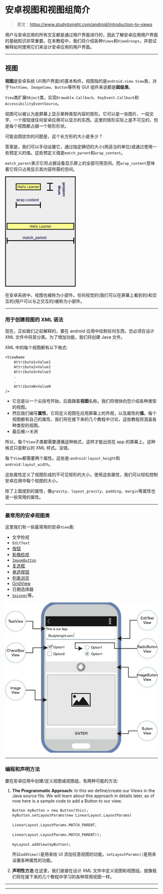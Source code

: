 # 安卓视图和视图组简介

> 原文：<https://www.studytonight.com/android/introduction-to-views>

用户与安卓应用的所有交互都是通过用户界面进行的，因此了解安卓应用用户界面的基础知识非常重要。在本教程中，我们将介绍各种`Views`和`ViewGroups`，并尝试解释如何使用它们来设计安卓应用的用户界面。

* * *

## 视图

**视图**是安卓系统 UI(用户界面)的基本构件。视图指的是`android.view.View`类，对于`TextView`、`ImageView`、`Button`等所有 GUI 组件来说都是**超级类**。

`View`类扩展`Object`类，实现`Drawable.Callback`、`KeyEvent.Callback`和`AccessibilityEventSource`。

视图可以被认为是屏幕上显示某种类型内容的矩形。它可以是一张图片、一段文字、一个按钮或任何安卓应用可以显示的东西。这里的矩形实际上是不可见的，但是每个视图都占据一个矩形形状。

可能会困扰你的问题是，这个长方形的大小是多少？

答案是，我们可以手动设置它，通过指定确切的大小(用适当的单位)或通过使用一些预定义的值。这些预定义值是`match_parent`和`wrap_content`。

`match_parent`表示它将占据设备显示屏上的全部可用空间。而`wrap_content`意味着它将只占用显示其内容所需的空间。

![match_parent and wrap_content in Android View](img/f43c0ee8953628bac15e2f96425f681d.png)

在安卓系统中，视图也被称为小部件。任何视觉的(我们可以在屏幕上看到的)和交互的(用户可以与之交互的)被称为小部件。

* * *

### 用于创建视图的 XML 语法

现在，正如我们之前解释的，要在 android 应用中绘制任何东西，您必须在设计 XML 文件中将其分离。为了增加功能，我们将创建 Java 文件。

XML 中的每个视图都有以下格式:

```
<ViewName
    Attribute1=Value1
    Attribute2=Value2
    Attribute3=Value3
    .
    .
    AttributeN=ValueN
/>
```

*   它总是以一个尖括号开始，后面跟着**视图**名称。我们将很快向您介绍各种类型的视图。
*   然后我们编写**属性**，它将定义视图在应用屏幕上的外观，以及属性的**值**。每个视图都有自己的属性，我们将在接下来的几个教程中讨论，这些教程将涵盖各种类型的视图。
*   最后被`/>`关闭

所以，每个`View`子类都需要遵循这种格式，这样才能出现在 app 的屏幕上。这种格式只是默认的 XML 样式。没错。

每个`View`都需要两个属性。这些是:`android:layout_height`和`android:layout_width`。

这些属性定义了视图形成的不可见矩形的大小。使用这些属性，我们可以轻松控制安卓应用中每个视图的大小。

除了上面提到的属性，像`gravity`、`layout_gravity`、`padding`、`margin`等属性也是一些常用的属性。

* * *

### 最常用的安卓视图类

这里我们有一些最常用的安卓`View`类:

*   文字检视
*   `EditText`
*   [按钮](android-button-view)
*   [影像检视](android-imageview)
*   [`ImageButton`](android-imageview)
*   [复选框](radiogroup-radiobutton-checkbox)
*   [单选按钮](radiogroup-radiobutton-checkbox)
*   [列表浏览](android-listview)
*   [GridView](android-gridview)
*   日期选择器
*   [`Spinner`](spinner-in-android)等。

![Commonly used Views in Android](img/985ce0a9cb594cbdd60aaad43dbd374c.png)

* * *

### 编程和声明方法

要在安卓应用中创建/定义视图或视图组，有两种可能的方法:

1.  **The Programmatic Approach**: In this we define/create our Views in the Java source file. We will learn about this approach in details later, as of now here is a sample code to add a Button to our view.

    ```
    Button myButton = new Button(this);
    myButton.setLayoutParams(new LinearLayout.LayoutParams(
                                            LinearLayout.LayoutParams.MATCH_PARENT,
                                            LinearLayout.LayoutParams.MATCH_PARENT));

    myLayout.addView(myButton);
    ```

    所以`addView()`是用来给 UI 添加任意视图的功能，`setLayoutParams()`是用来设置各种属性的功能。

2.  **声明性方法**:在这里，我们直接在设计 XML 文件中定义视图和视图组，就像我们将在接下来的几个教程中学习的各种常用视图一样。

* * *

* * *